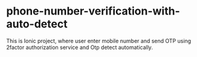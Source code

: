 # phone-number-verification-with-auto-detect
This is Ionic project, where user enter mobile number and send OTP using 2factor authorization service and Otp detect automatically.

